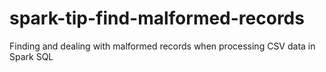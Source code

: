 # spark-tip-find-malformed-records
Finding and dealing with malformed records when processing CSV data in Spark SQL

